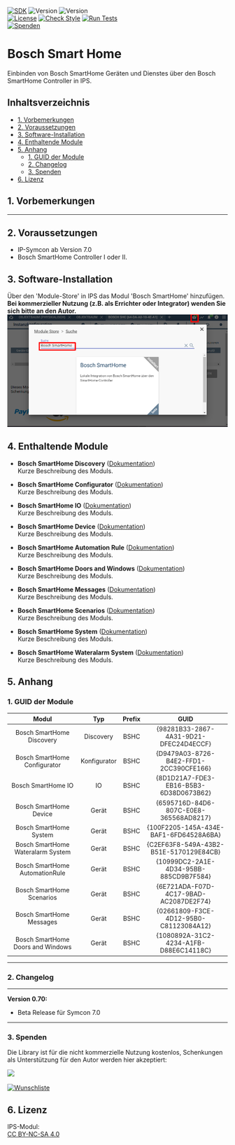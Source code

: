[![SDK](https://img.shields.io/badge/Symcon-PHPModul-red.svg)](https://www.symcon.de/service/dokumentation/entwicklerbereich/sdk-tools/sdk-php/)
![Version](https://img.shields.io/badge/Modul%20Version-0.60-blue.svg)
![Version](https://img.shields.io/badge/Symcon%20Version-7.0%20%3E-green.svg)  
[![License](https://img.shields.io/badge/License-CC%20BY--NC--SA%204.0-green.svg)](https://creativecommons.org/licenses/by-nc-sa/4.0/)
[![Check Style](https://github.com/Nall-chan/BoschSHC/workflows/Check%20Style/badge.svg)](https://github.com/Nall-chan/BoschSHC/actions)
[![Run Tests](https://github.com/Nall-chan/BoschSHC/workflows/Run%20Tests/badge.svg)](https://github.com/Nall-chan/BoschSHC/actions)  
[![Spenden](https://www.paypalobjects.com/de_DE/DE/i/btn/btn_donate_SM.gif)](#3-spenden)  


# Bosch Smart Home <!-- omit in toc -->

Einbinden von Bosch SmartHome Geräten und Dienstes über den Bosch SmartHome Controller in IPS.  

## Inhaltsverzeichnis <!-- omit in toc -->
- [1. Vorbemerkungen](#1-vorbemerkungen)
- [2. Voraussetzungen](#2-voraussetzungen)
- [3. Software-Installation](#3-software-installation)
- [4. Enthaltende Module](#4-enthaltende-module)
- [5. Anhang](#5-anhang)
	- [1. GUID der Module](#1-guid-der-module)
	- [2. Changelog](#2-changelog)
	- [3. Spenden](#3-spenden)
- [6. Lizenz](#6-lizenz)


## 1. Vorbemerkungen

----------
## 2. Voraussetzungen

* IP-Symcon ab Version 7.0
* Bosch SmartHome Controller I oder II.
 
## 3. Software-Installation
  
  Über den 'Module-Store' in IPS das Modul 'Bosch SmartHome' hinzufügen.  
   **Bei kommerzieller Nutzung (z.B. als Errichter oder Integrator) wenden Sie sich bitte an den Autor.**  
![Module-Store](imgs/install.png) 

  ## 4. Enthaltende Module

- __Bosch SmartHome Discovery__ ([Dokumentation](Bosch%20SmartHome%20Discovery/README.md))  
	Kurze Beschreibung des Moduls.

- __Bosch SmartHome Configurator__ ([Dokumentation](Bosch%20SmartHome%20Configurator/README.md))  
	Kurze Beschreibung des Moduls.

- __Bosch SmartHome IO__ ([Dokumentation](Bosch%20SmartHome%20IO/README.md))  
	Kurze Beschreibung des Moduls.

- __Bosch SmartHome Device__ ([Dokumentation](Bosch%20SmartHome%20Device/README.md))  
	Kurze Beschreibung des Moduls.

- __Bosch SmartHome Automation Rule__ ([Dokumentation](Bosch%20SmartHome%20Automation%20Rule/README.md))  
	Kurze Beschreibung des Moduls.

- __Bosch SmartHome Doors and Windows__ ([Dokumentation](Bosch%20SmartHome%20Doors%20and%20Windows/README.md))  
	Kurze Beschreibung des Moduls.

- __Bosch SmartHome Messages__ ([Dokumentation](Bosch%20SmartHome%20Messages/README.md))  
	Kurze Beschreibung des Moduls.

- __Bosch SmartHome Scenarios__ ([Dokumentation](Bosch%20SmartHome%20Scenarios/README.md))  
	Kurze Beschreibung des Moduls.

- __Bosch SmartHome  System__ ([Dokumentation](Bosch%20SmartHome%20System/README.md))  
	Kurze Beschreibung des Moduls.

- __Bosch SmartHome Wateralarm System__ ([Dokumentation](Bosch%20SmartHome%20Wateralarm%20System/README.md))  
	Kurze Beschreibung des Moduls.

## 5. Anhang

###  1. GUID der Module

|               Modul               |     Typ      | Prefix |                  GUID                  |
| :-------------------------------: | :----------: | :----: | :------------------------------------: |
|     Bosch SmartHome Discovery     |  Discovery   |  BSHC  | {98281B33-2867-4A31-9D21-DFEC24D4ECCF} |
|   Bosch SmartHome Configurator    | Konfigurator |  BSHC  | {D9479A03-8726-B4E2-FFD1-2CC390CFE166} |
|        Bosch SmartHome IO         |      IO      |  BSHC  | {8D1D21A7-FDE3-EB16-B5B3-6D38D0673B62} |
|      Bosch SmartHome Device       |    Gerät     |  BSHC  | {6595716D-84D6-807C-E0E8-365568AD8217} |
|      Bosch SmartHome System       |    Gerät     |  BSHC  | {100F2205-145A-434E-BAF1-6FD64528A6BA} |
| Bosch SmartHome Wateralarm System |    Gerät     |  BSHC  | {C2EF63F8-549A-43B2-B51E-5170129E84CB} |
|  Bosch SmartHome AutomationRule   |    Gerät     |  BSHC  | {10999DC2-2A1E-4D34-95BB-885CD9B7F584} |
|     Bosch SmartHome Scenarios     |    Gerät     |  BSHC  | {6E721ADA-F07D-4C17-9BAD-AC2087DE2F74} |
|     Bosch SmartHome Messages      |    Gerät     |  BSHC  | {02661809-F3CE-4D12-95B0-C81123084A12} |
| Bosch SmartHome Doors and Windows |    Gerät     |  BSHC  | {1080892A-31C2-4234-A1FB-D88E6C14118C} |


----------
### 2. Changelog

---  
**Version 0.70:**  
- Beta Release für Symcon 7.0  

----------
### 3. Spenden  
  
  Die Library ist für die nicht kommerzielle Nutzung kostenlos, Schenkungen als Unterstützung für den Autor werden hier akzeptiert:  

<a href="https://www.paypal.com/donate?hosted_button_id=G2SLW2MEMQZH2" target="_blank"><img src="https://www.paypalobjects.com/de_DE/DE/i/btn/btn_donate_LG.gif" border="0" /></a>

[![Wunschliste](https://img.shields.io/badge/Wunschliste-Amazon-ff69fb.svg)](https://www.amazon.de/hz/wishlist/ls/YU4AI9AQT9F?ref_=wl_share)

## 6. Lizenz

  IPS-Modul:  
  [CC BY-NC-SA 4.0](https://creativecommons.org/licenses/by-nc-sa/4.0/)  